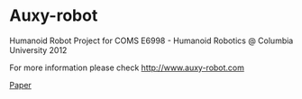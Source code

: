 # Auxy-robot

Humanoid Robot Project for COMS E6998 - Humanoid Robotics @ Columbia University 2012

For more information please check http://www.auxy-robot.com

[Paper](docs/Low_Cost_Service_Robot.pdf)